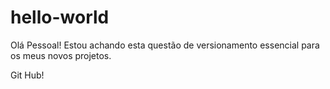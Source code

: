# hello-world

Olá Pessoal!
Estou achando esta questão de versionamento essencial para os meus novos projetos.

Git Hub!
